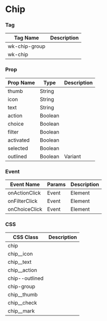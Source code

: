 # Chip

### Tag
Tag Name | Description
--- | --- 
wk-chip-group | 
wk-chip | 

### Prop
Prop Name | Type | Description
--- | --- | ---
thumb | String |
icon | String |
text | String |
action | Boolean |
choice | Boolean |
filter | Boolean |
activated | Boolean |
selected | Boolean |
outlined | Boolean | Variant

### Event
Event Name | Params | Description
--- | --- | ---
onActionClick | Event | Element
onFilterClick | Event | Element
onChoiceClick | Event | Element

### CSS
CSS Class | Description
--- | --- 
chip |
chip__icon |
chip__text |
chip__action |
chip--outlined |
chip-group |
chip__thumb |
chip__check |
chip__mark |